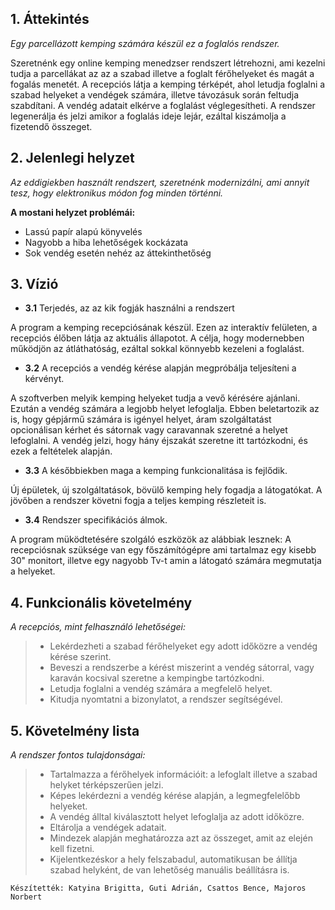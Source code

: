 ## 1. Áttekintés

*Egy parcellázott kemping számára készül ez a foglalós rendszer.*

Szeretnénk egy online kemping menedzser rendszert létrehozni, ami kezelni tudja a parcellákat az az a szabad illetve a foglalt férőhelyeket és magát a fogalás menetét.  A recepciós látja a kemping térképét, ahol letudja foglalni a szabad helyeket a vendégek számára, illetve távozásuk során feltudja szabdítani. A vendég adatait elkérve a foglalást véglegesítheti. A rendszer legenerálja és jelzi amikor a foglalás ideje lejár, ezáltal kiszámolja a fizetendő összeget. 

## 2. Jelenlegi helyzet

*Az eddigiekben használt rendszert, szeretnénk modernizálni, ami annyit tesz, hogy elektronikus módon fog minden történni.*

**A mostani helyzet problémái:**
- Lassú papír alapú könyvelés
- Nagyobb a hiba lehetőségek kockázata
- Sok vendég esetén nehéz az áttekinthetőség

## 3. Vízió

- **3.1** Terjedés, az az kik fogják használni a rendszert

 A program a kemping recepciósának készül. Ezen az interaktív felületen, a recepciós élőben látja az aktuális állapotot. A célja, hogy modernebben működjön az átláthatóság, ezáltal sokkal könnyebb kezeleni a foglalást. 
 - **3.2** A recepciós a vendég kérése alapján megpróbálja teljesíteni a kérvényt.
 
 A szoftverben melyik kemping helyeket tudja a vevő kérésére ajánlani. Ezután a vendég számára a legjobb helyet lefoglalja. Ebben beletartozik az is, hogy gépjármű számára is igényel helyet, áram szolgáltatást opcionálisan kérhet és sátornak vagy caravannak szeretné a helyet lefoglalni. A vendég jelzi, hogy hány éjszakát szeretne itt tartózkodni, és ezek a feltételek alapján.
- **3.3** A későbbiekben maga a kemping funkcionalitása is fejlődik.

 Új épületek, új szolgáltatások, bövülő kemping hely fogadja a látogatókat.
 A jövőben a rendszer követni fogja a teljes kemping részleteit is.
- **3.4** Rendszer specifikációs álmok.

 A program müködtetésére szolgáló eszközök az alábbiak lesznek: 
 A recepciósnak szüksége van egy főszámítógépre ami tartalmaz egy kisebb 30" monitort, illetve egy nagyobb Tv-t amin a látogató számára megmutatja a helyeket.
 ## 4. Funkcionális követelmény
 *A recepciós, mint felhasználó lehetőségei:*
 > - Lekérdezheti a szabad férőhelyeket egy adott időközre a vendég kérése szerint.
 > - Beveszi a rendszerbe a kérést miszerint a vendég sátorral, vagy karaván kocsival szeretne a kempingbe tartózkodni.
 > - Letudja foglalni a vendég számára a megfelelő helyet.
 > - Kitudja nyomtatni a bizonylatot, a rendszer segítségével.

 ## 5. Követelmény lista
 *A rendszer fontos tulajdonságai:*
 >- Tartalmazza a férőhelyek információit: a lefoglalt illetve a szabad helyket térképszerűen jelzi.
> - Képes lekérdezni a vendég kérése alapján, a legmegfelelőbb helyeket.
> - A vendég álltal kiválasztott helyet lefoglalja az adott időközre.
> - Eltárolja a vendégek adatait.
 >- Mindezek alapján meghatározza azt az összeget, amit az elején kell fizetni.
 >- Kijelentkezéskor a hely felszabadul, automatikusan be állítja szabad helyként, de van lehetőség manuális beállításra is.
 
`Készítették: Katyina Brigitta, Guti Adrián, Csattos Bence, Majoros Norbert`